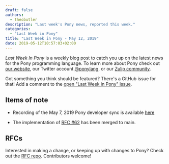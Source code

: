 ```yaml
---
draft: false
authors:
  - theobutler
description: "Last week's Pony news, reported this week."
categories:
  - "Last Week in Pony"
title: "Last Week in Pony - May 12, 2019"
date: 2019-05-12T10:57:03+02:00
---
```

_Last Week In Pony_ is a weekly blog post to catch you up on the latest news for the Pony programming language. To learn more about Pony check out [our website](https://ponylang.io), our Twitter account [@ponylang](https://twitter.com/ponylang), or our [Zulip community](https://ponylang.zulipchat.com).

Got something you think should be featured? There's a GitHub issue for that! Add a comment to the [open "Last Week in Pony" issue](https://github.com/ponylang/ponylang.github.io/issues?q=is%3Aissue+is%3Aopen+label%3Alast-week-in-pony).
<!-- more -->

## Items of note

- Recording of the May 7, 2019 Pony developer sync is available [here](https://vimeo.com/915526241)

- The implementation of [RFC #62](https://github.com/ponylang/rfcs/blob/main/text/0062-tcpconnection-hard-close.md) has been merged to main.

## RFCs

Interested in making a change, or keeping up with changes to Pony? Check out the [RFC repo](https://github.com/ponylang/rfcs). Contributors welcome!
